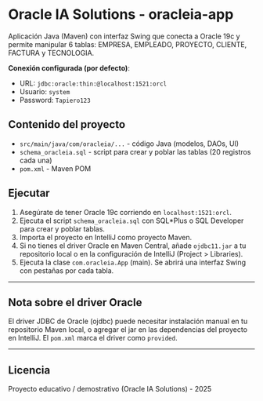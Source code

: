 # Oracle IA Solutions - oracleia-app

Aplicación Java (Maven) con interfaz Swing que conecta a Oracle 19c y permite manipular 6 tablas:
EMPRESA, EMPLEADO, PROYECTO, CLIENTE, FACTURA y TECNOLOGIA.

**Conexión configurada (por defecto)**:
- URL: `jdbc:oracle:thin:@localhost:1521:orcl`
- Usuario: `system`
- Password: `Tapiero123`

## Contenido del proyecto
- `src/main/java/com/oracleia/...` - código Java (modelos, DAOs, UI)
- `schema_oracleia.sql` - script para crear y poblar las tablas (20 registros cada una)
- `pom.xml` - Maven POM

## Ejecutar
1. Asegúrate de tener Oracle 19c corriendo en `localhost:1521:orcl`.
2. Ejecuta el script `schema_oracleia.sql` con SQL*Plus o SQL Developer para crear y poblar tablas.
3. Importa el proyecto en IntelliJ como proyecto Maven.
4. Si no tienes el driver Oracle en Maven Central, añade `ojdbc11.jar` a tu repositorio local o en la configuración de IntelliJ (Project > Libraries).
5. Ejecuta la clase `com.oracleia.App` (main). Se abrirá una interfaz Swing con pestañas por cada tabla.

---

## Nota sobre el driver Oracle
El driver JDBC de Oracle (ojdbc) puede necesitar instalación manual en tu repositorio Maven local, 
o agregar el jar en las dependencias del proyecto en IntelliJ. El `pom.xml` marca el driver como `provided`.

---

## Licencia
Proyecto educativo / demostrativo (Oracle IA Solutions) - 2025
